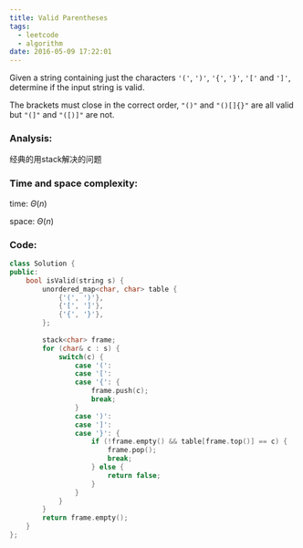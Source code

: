 ```yaml
---
title: Valid Parentheses
tags:
  - leetcode
  - algorithm
date: 2016-05-09 17:22:01
---
```

>
Given a string containing just the characters `'('`, `')'`, `'{'`, `'}'`, `'['` and `']'`, determine if the input string is valid.

The brackets must close in the correct order, `"()"` and `"()[]{}"` are all valid but `"(]"` and `"([)]"` are not.
>

### Analysis:
经典的用stack解决的问题
### Time and space complexity:
time: $\Theta (n)$

space: $\Theta (n)$
### Code:
```cpp
class Solution {
public:
    bool isValid(string s) {
        unordered_map<char, char> table {
            {'(', ')'},
            {'[', ']'},
            {'{', '}'},
        };
        
        stack<char> frame;
        for (char& c : s) {
            switch(c) {
                case '(': 
                case '[':
                case '{': {
                    frame.push(c);
                    break;
                }
                case ')':
                case ']':
                case '}': {
                    if (!frame.empty() && table[frame.top()] == c) {
                        frame.pop();
                        break;
                    } else {
                        return false;
                    }
                }
            }
        }
        return frame.empty();
    }
};
```
